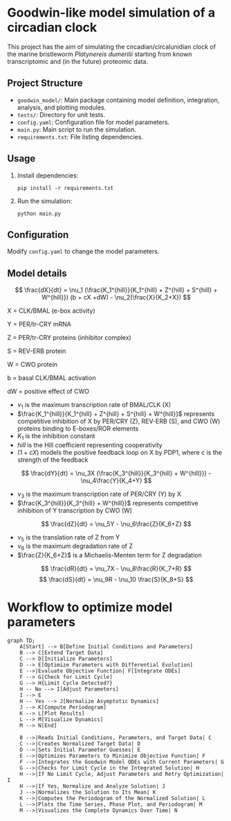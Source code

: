 # Goodwin-like model simulation of a circadian clock

This project has the aim of simulating the circadian/circalunidian clock of the marine bristleworm _Platynereis dumerilii_ starting from known transcriptomic and (in the future) proteomic data.

## Project Structure

- `goodwin_model/`: Main package containing model definition, integration, analysis, and plotting modules.
- `tests/`: Directory for unit tests.
- `config.yaml`: Configuration file for model parameters.
- `main.py`: Main script to run the simulation.
- `requirements.txt`: File listing dependencies.

## Usage

1. Install dependencies:
    ```
    pip install -r requirements.txt
    ```

2. Run the simulation:
    ```
    python main.py
    ```

## Configuration

Modify `config.yaml` to change the model parameters.


## Model details

$$
\frac{dX}{dt} = \nu_1 (\frac{K_1^{hill}}{K_1^{hill} + Z^{hill} + S^{hill} + W^{hill}}) (b + cX +dW) - \nu_2(\frac{X}{K_2+X})
$$

X = CLK/BMAL (e-box activity) 

Y = PER/tr-CRY mRNA

Z = PER/tr-CRY proteins (inhibitor complex)

S = REV-ERB protein

W = CWO protein

b = basal CLK/BMAL activation

dW = positive effect of CWO


- $\nu_1$ is the maximum transcription rate of BMAL/CLK (X)
- $\frac{K_1^{hill}}{K_1^{hill} + Z^{hill} + S^{hill} + W^{hill}}$ represents competitive inhibition of X by PER/CRY (Z), REV-ERB (S), and CWO (W) proteins binding to E-boxes/ROR elements
- $K_1$ is the inhibition constant
- $hill$ is the Hill coefficient representing cooperativity
- $(1 + cX)$ models the positive feedback loop on X by PDP1, where c is the strength of the feedback

$$
\frac{dY}{dt} = \nu_3X (\frac{K_3^{hill}}{K_3^{hill} + W^{hill}}) - \nu_4\frac{Y}{K_4+Y}
$$

- $\nu_3$ is the maximum transcription rate of PER/CRY (Y) by X
- $\frac{K_3^{hill}}{K_3^{hill} + W^{hill}}$ represents competitive inhibition of Y transcription by CWO (W)

$$
\frac{dZ}{dt} = \nu_5Y - \nu_6\frac{Z}{K_6+Z}
$$
 
 - $\nu_5$ is the translation rate of Z from Y
- $\nu_6$ is the maximum degradation rate of Z
- $\frac{Z}{K_6+Z}$ is a Michaelis-Menten term for Z degradation

$$
\frac{dR}{dt} = \nu_7X - \nu_8\frac{R}{K_7+R}
$$
$$
\frac{dS}{dt} = \nu_9R - \nu_10 \frac{S}{K_8+S}
$$


# Workflow to optimize model parameters

```mermaid
graph TD;
    A[Start] --> B[Define Initial Conditions and Parameters]
    B --> C[Extend Target Data]
    C --> D[Initialize Parameters]
    D --> E[Optimize Parameters with Differential Evolution]
    E -->|Evaluate Objective Function| F[Integrate ODEs]
    F --> G[Check for Limit Cycle]
    G --> H{Limit Cycle Detected?}
    H -- No --> I[Adjust Parameters]
    I --> E
    H -- Yes --> J[Normalize Asymptotic Dynamics]
    J --> K[Compute Periodogram]
    K --> L[Plot Results]
    L --> M[Visualize Dynamics]
    M --> N[End]

    B -->|Reads Initial Conditions, Parameters, and Target Data| C
    C -->|Creates Normalized Target Data| D
    D -->|Sets Initial Parameter Guesses| E
    E -->|Optimizes Parameters to Minimize Objective Function| F
    F -->|Integrates the Goodwin Model ODEs with Current Parameters| G
    G -->|Checks for Limit Cycle in the Integrated Solution| H
    H -->|If No Limit Cycle, Adjust Parameters and Retry Optimization| I
    H -->|If Yes, Normalize and Analyze Solution| J
    J -->|Normalizes the Solution to Its Mean| K
    K -->|Computes the Periodogram of the Normalized Solution| L
    L -->|Plots the Time Series, Phase Plot, and Periodogram| M
    M -->|Visualizes the Complete Dynamics Over Time| N

```



